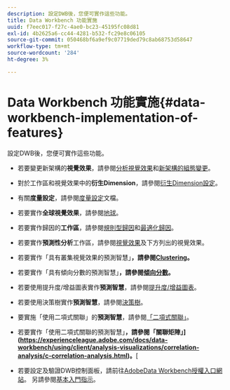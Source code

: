 ```yaml
---
description: 設定DWB後，您便可實作這些功能。
title: Data Workbench 功能實施
uuid: f7eec017-f27c-4ae0-bc23-45195fc08d81
exl-id: 4b2625a6-cc44-4281-b532-fc29e8c06105
source-git-commit: 050468bf6a9ef9c07719ded79c8ab68753d58647
workflow-type: tm+mt
source-wordcount: '284'
ht-degree: 3%

---
```


# Data Workbench 功能實施{#data-workbench-implementation-of-features}

設定DWB後，您便可實作這些功能。

* 若要變更新架構的&#x200B;**視覺效果**，請參閱[分析視覺效果](https://experienceleague.adobe.com/docs/data-workbench/using/client/analysis-visualizations/c-analysis-vis.html)和[新架構的組態變更](../../../home/dwb-implement-overview/dwb-implement-deliver/dwb-implement-config-new-schema.md#concept-9aced98e988b48ebbf9e6607c182d0de)。

* 對於工作區和視覺效果中的&#x200B;**衍生Dimension**，請參閱[衍生Dimension設定](../../../home/dwb-implement-overview/dwb-implement-deliver/dwb-implement-derived-dims.md#concept-19a5c554ac3e4bc9b86b9aaca5f8cad6)。

* 有關&#x200B;**度量設定**，請參閱[度量設定](../../../home/dwb-implement-overview/dwb-implement-configure/dwb-implement-metric-setup.md#concept-f568a931db5b4b62b7b1e7827c7f7bf6)文檔。

* 若要實作&#x200B;**全球視覺效果**，請參閱[地球](https://experienceleague.adobe.com/docs/data-workbench/using/client/analysis-visualizations/globes/c-globes.html)。

* 若要實作歸因的&#x200B;**工作區**，請參閱[規則型歸因](https://experienceleague.adobe.com/docs/data-workbench/using/client/attribution-reports/c-rules-attrib.html?lang=en)和[最適化歸因](https://experienceleague.adobe.com/docs/data-workbench/using/client/attribution-reports/c-attrib-algorithmic.html?lang=en)。

* 若要實作&#x200B;**預測性分析**&#x200B;工作區，請參閱[視覺效果](https://experienceleague.adobe.com/docs/data-workbench/using/client/visualizations/c-vis.html)及下方列出的視覺效果。

* 若要實作「具有叢集視覺效果的預測智慧」**，請參閱[Clustering](https://experienceleague.adobe.com/docs/data-workbench/using/client/analysis-visualizations/visitor-cluster/c-visitor-cluster.html?lang=en)。**

* 若要實作「具有傾向分數的預測智慧」**，請參閱[傾向分數](https://experienceleague.adobe.com/docs/data-workbench/using/client/analysis-visualizations/visitor-propensity/c-visitor-propensity.html)。**

* 若要使用提升度/增益圖表實作&#x200B;**預測智慧**，請參閱[提升度/增益圖表](https://experienceleague.adobe.com/docs/data-workbench/using/client/analysis-visualizations/visitor-propensity/c-propensity-gain-lift-chart.html)。

* 若要使用決策樹實作&#x200B;**預測智慧**，請參閱[決策樹](https://experienceleague.adobe.com/docs/data-workbench/using/client/analysis-visualizations/decision-trees/c-decision-trees.html)。

* 要實施「使用二項式關聯」的&#x200B;**預測智慧**，請參閱[「二項式關聯」](https://experienceleague.adobe.com/docs/data-workbench/using/client/analysis-visualizations/correlation-analysis/c-correlation-analysis.html)。

* 若要實作「使用二項式關聯的預測智慧」**，請參閱「關聯矩陣」](https://experienceleague.adobe.com/docs/data-workbench/using/client/analysis-visualizations/correlation-analysis/c-correlation-analysis.html)。**[

* 若要設定及驗證DWB控制面板，請前往[AdobeData Workbench授權入口網站](https://license.visualsciences.com/License/#documentation)。 另請參閱[基本入門指示](../../../home/dwb-implement-overview/dwb-implement-provision/dwb-implement-onboarding.md#concept-e93aba41b26a410f959c5ca7f8e33355)。
